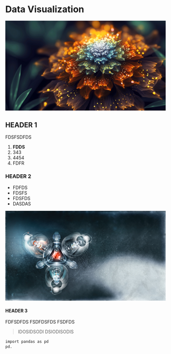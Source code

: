 # Data Visualization


![My image 2](img2.jpg)

## HEADER 1

FDSFSDFDS
  1. **FDDS**
  2. 343
  3. 4454
  4. FDFR

### HEADER 2

  * FDFDS
  * FDSFS
  * FDSFDS
  * DASDAS

![My image](img1.jpg)

####  HEADER 3

FDFSDFDS FSDFDSFDS FSDFDS

> IDOSIDSODI DSIODISODIS

```
import pandas as pd
pd.
```

